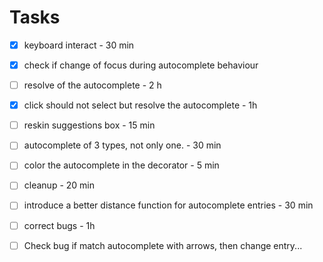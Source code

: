 # Tasks

- [x] keyboard interact - 30 min
- [x] check if change of focus during autocomplete behaviour
- [ ] resolve of the autocomplete - 2 h
- [x] click should not select but resolve the autocomplete - 1h
- [ ] reskin suggestions box - 15 min
- [ ] autocomplete of 3 types, not only one. - 30 min
- [ ] color the autocomplete in the decorator - 5 min
- [ ] cleanup - 20 min
- [ ] introduce a better distance function for autocomplete entries - 30 min
- [ ] correct bugs - 1h

- [ ] Check bug if match autocomplete with arrows, then change entry...
